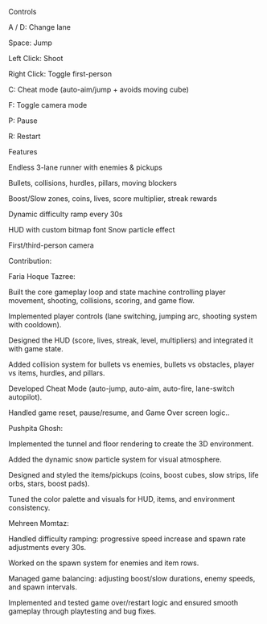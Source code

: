 Controls

A / D: Change lane

Space: Jump

Left Click: Shoot

Right Click: Toggle first-person

C: Cheat mode (auto-aim/jump + avoids moving cube)

F: Toggle camera mode

P: Pause

R: Restart

Features

Endless 3-lane runner with enemies & pickups

Bullets, collisions, hurdles, pillars, moving blockers 

Boost/Slow zones, coins, lives, score multiplier, streak rewards

Dynamic difficulty ramp every 30s

HUD with custom bitmap font 
Snow particle effect

First/third-person camera

Contribution:

Faria Hoque Tazree:

Built the core gameplay loop and state machine controlling player movement, shooting, collisions, scoring, and game flow.

Implemented player controls (lane switching, jumping arc, shooting system with cooldown).

Designed the HUD (score, lives, streak, level, multipliers) and integrated it with game state.

Added collision system for bullets vs enemies, bullets vs obstacles, player vs items, hurdles, and pillars.

Developed Cheat Mode (auto-jump, auto-aim, auto-fire, lane-switch autopilot).

Handled game reset, pause/resume, and Game Over screen logic..

Pushpita Ghosh:

Implemented the tunnel and floor rendering to create the 3D environment.

Added the dynamic snow particle system for visual atmosphere.

Designed and styled the items/pickups (coins, boost cubes, slow strips, life orbs, stars, boost pads).

Tuned the color palette and visuals for HUD, items, and environment consistency.

Mehreen Momtaz:

Handled difficulty ramping: progressive speed increase and spawn rate adjustments every 30s.

Worked on the spawn system for enemies and item rows.

Managed game balancing: adjusting boost/slow durations, enemy speeds, and spawn intervals.

Implemented and tested game over/restart logic and ensured smooth gameplay through playtesting and bug fixes.
